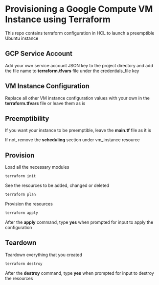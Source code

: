 # Provisioning a Google Compute VM Instance using Terraform

This repo contains terraform configuration in HCL to launch a preemptible Ubuntu instance

## GCP Service Account

Add your own service account JSON key to the project directory and add the file name to **terraform.tfvars** file under the credentials_file key

## VM Instance Configuration

Replace all other VM instance configuration values with your own in the **terraform.tfvars** file or leave them as is

## Preemptibility

If you want your instance to be preemptible, leave the **main.tf** file as it is

If not, remove the **scheduling** section under vm_instance resource

## Provision

Load all the necessary modules

```bash
terraform init
```

See the resources to be added, changed or deleted

```bash
terraform plan
```

Provision the resources

```bash
terraform apply
```

After the **apply** command, type **yes** when prompted for input to apply the configuration

## Teardown

Teardown everything that you created

```bash
terraform destroy
```

After the **destroy** command, type **yes** when prompted for input to destroy the resources
